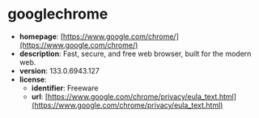 # googlechrome

- **homepage**: [https://www.google.com/chrome/](https://www.google.com/chrome/)
- **description**: Fast, secure, and free web browser, built for the modern web.
- **version**: 133.0.6943.127
- **license**:
  - **identifier**: Freeware
  - **url**: [https://www.google.com/chrome/privacy/eula_text.html](https://www.google.com/chrome/privacy/eula_text.html)


